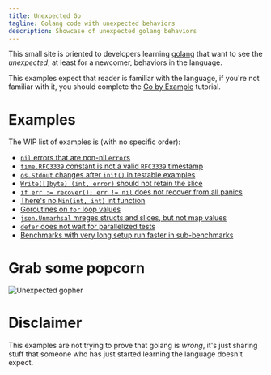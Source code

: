 ```yaml
---
title: Unexpected Go
tagline: Golang code with unexpected behaviors
description: Showcase of unexpected golang behaviors
---
```


This small site is oriented to developers learning [golang](https://golang.org)
that want to see the _unexpected_, at least for a newcomer, behaviors in the
language.

This examples expect that reader is familiar with the language, if you're not
familiar with it, you should complete the [Go by
Example](https://gobyexample.com/) tutorial.

# Examples 

The WIP list of examples is (with no specific order):
 - [`nil` errors that are non-nil `error`s](nil-errors-that-are-non-nil-errors.html)
 - [`time.RFC3339` constant is not a valid `RFC3339` timestamp](time-rfc3339-is-not-a-valid-rfc3339.html)
 - [`os.Stdout` changes after `init()` in testable examples](os-stdout-changes-after-init-in-examples.html)
 - [`Write([]byte) (int, error)` should not retain the slice](write-should-not-retain-the-slice.html)
 - [`if err := recover(); err != nil` does not recover from all panics](recovering-from-nil-panics.html)
 - [There's no `Min(int, int)` int function](theres-no-min-function.html)
 - [Goroutines on `for` loop values](goroutines-on-loops.html)
 - [`json.Unmarhsal` mreges structs and slices, but not map values](json-unmarshal-merges-structs-but-not-map-values.html)
 - [`defer` does not wait for parallelized tests](defer-does-not-wait-for-parallelized-tests.html)
 - [Benchmarks with very long setup run faster in sub-benchmarks](benchmarks-with-very-long-setup-run-faster-in-sub-benchmarks.html)

# Grab some popcorn
![Unexpected gopher](gopher.png)
   
# Disclaimer 
   
This examples are not trying to prove that golang is _wrong_, it's just
sharing stuff that someone who has just started learning the language doesn't
expect.

